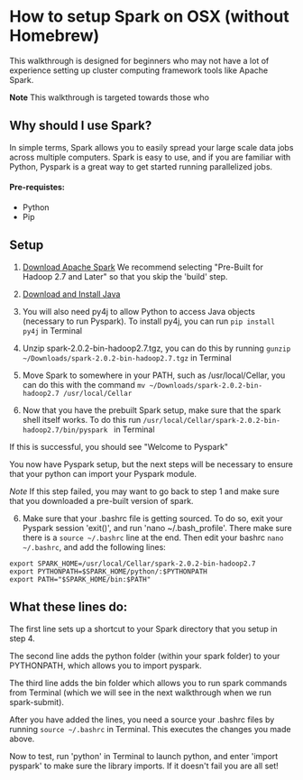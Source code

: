 # How to setup Spark on OSX (without Homebrew)

This walkthrough is designed for beginners who may not have a lot of experience setting up cluster computing framework tools like Apache Spark.  

**Note** This walkthrough is targeted towards those who 

## Why should I use Spark?

In simple terms, Spark allows you to easily spread your large scale data jobs across multiple computers.  Spark is easy to use, and if you are familiar with Python, Pyspark is a great way to get started running parallelized jobs.

#### Pre-requistes:
+ Python
+ Pip

## Setup

1.  [Download Apache Spark](http://spark.apache.org/downloads.html)
We recommend selecting "Pre-Built for Hadoop 2.7 and Later" so that you skip the 'build' step.

2.  [Download and Install Java](http://www.oracle.com/technetwork/java/javase/downloads/index.html)

3.  You will also need py4j to allow Python to access Java objects (necessary to run Pyspark).  To install py4j, you can run `pip install py4j` in Terminal

3.  Unzip spark-2.0.2-bin-hadoop2.7.tgz, you can do this by running `gunzip ~/Downloads/spark-2.0.2-bin-hadoop2.7.tgz` in Terminal

4.  Move Spark to somewhere in your PATH, such as /usr/local/Cellar, you can do this with the command `mv ~/Downloads/spark-2.0.2-bin-hadoop2.7 /usr/local/Cellar`

5.  Now that you have the prebuilt Spark setup, make sure that the spark shell itself works.  To do this run `/usr/local/Cellar/spark-2.0.2-bin-hadoop2.7/bin/pyspark ` in Terminal

   If this is successful, you should see "Welcome to Pyspark"

   You now have Pyspark setup, but the next steps will be necessary to ensure that your python can import your Pyspark module.

   *Note* If this step failed, you may want to go back to step 1 and make sure that you downloaded a pre-built version of spark.

6.  Make sure that your .bashrc file is getting sourced.  To do so, exit your Pyspark session 'exit()', and run 'nano ~/.bash_profile'.  There make sure there is a `source ~/.bashrc` line at the end. Then edit your bashrc  `nano ~/.bashrc`, and add the following lines:

```
export SPARK_HOME=/usr/local/Cellar/spark-2.0.2-bin-hadoop2.7
export PYTHONPATH=$SPARK_HOME/python/:$PYTHONPATH
export PATH="$SPARK_HOME/bin:$PATH"
```

## What these lines do:

The first line sets up a shortcut to your Spark directory that you setup in step 4.

The second line adds the python folder (within your spark folder) to your PYTHONPATH, which allows you to import pyspark.

The third line adds the bin folder which allows you to run spark commands from Terminal (which we will see in the next walkthrough when we run spark-submit).

After you have added the lines, you need a source your .bashrc files by running `source ~/.bashrc` in Terminal.  This executes the changes you made above.

Now to test, run 'python' in Terminal to launch python, and enter 'import pyspark' to make sure the library imports.  If it doesn't fail you are all set!